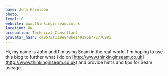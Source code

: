 ```yaml
---
name: John Haselden
photo:
level: 0
website: www.thinkinginseam.co.uk
location: UK
occupation: Technical Consultant
gravatar_hash: ce9572f319e848be149196b772776981
---
```

Hi, my name is John and I'm using Seam in the real world. I'm hoping to use this
blog to further what I do on
[http://www.thinkinginseam.co.uk](http://www.thinkinginseam.co.uk) and provide
hints and tips for Seam useage.
